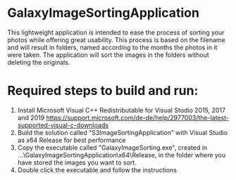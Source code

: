 # GalaxyImageSortingApplication
This lightweight application is intended to ease the process of sorting your photos while offering great usability. This process is based on the filename and will result in folders, named according to the months the photos in it were taken. 
The application will sort the images in the folders without deleting the originals.

# Required steps to build and run: 
1. Install Microsoft Visual C++ Redistributable for Visual Studio 2015, 2017 and 2019 https://support.microsoft.com/de-de/help/2977003/the-latest-supported-visual-c-downloads
2. Build the solution called "S3ImageSortingApplication" with Visual Studio as x64 Release for best performance
3. Copy the executable called "GalaxyImageSorting.exe", created in ...\GalaxyImageSortingApplication\x64\Release, in the folder where you have stored the images you want to sort. 
4. Double click the executable and follow the instructions 

